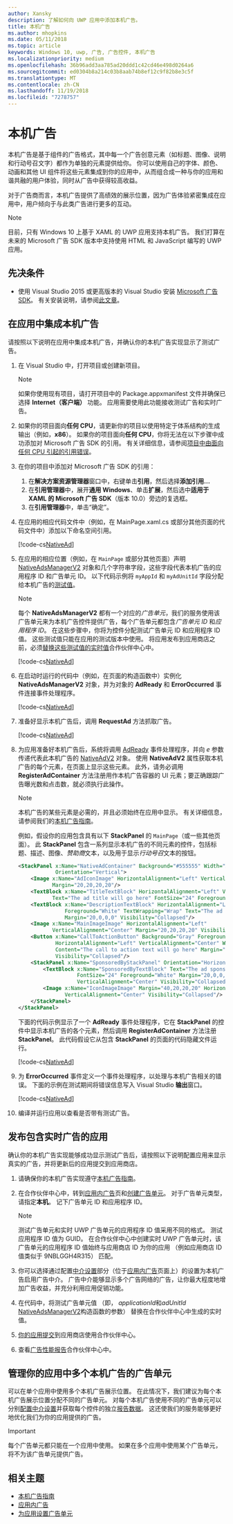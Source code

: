 ```yaml
---
author: Xansky
description: 了解如何向 UWP 应用中添加本机广告。
title: 本机广告
ms.author: mhopkins
ms.date: 05/11/2018
ms.topic: article
keywords: Windows 10, uwp, 广告, 广告控件, 本机广告
ms.localizationpriority: medium
ms.openlocfilehash: 36b96add3aa785ad20ddd1c42cd46e498d0264a6
ms.sourcegitcommit: ed0304b8a214c03b8aab74b8ef12c9f82b8e3c5f
ms.translationtype: MT
ms.contentlocale: zh-CN
ms.lasthandoff: 11/19/2018
ms.locfileid: "7278757"
---
```

# <a name="native-ads"></a>本机广告

本机广告是基于组件的广告格式，其中每一个广告创意元素（如标题、图像、说明和行动号召文字）都作为单独的元素提供给你。 你可以使用自己的字体、颜色、动画和其他 UI 组件将这些元素集成到你的应用中，从而组合成一种与你的应用和谐共融的用户体验，同时从广告中获得较高收益。

对于广告商而言，本机广告提供了高绩效的展示位置，因为广告体验紧密集成在应用中，用户倾向于与此类广告进行更多的互动。

> [!NOTE]
> 目前，只有 Windows 10 上基于 XAML 的 UWP 应用支持本机广告。 我们打算在未来的 Microsoft 广告 SDK 版本中支持使用 HTML 和 JavaScript 编写的 UWP 应用。

## <a name="prerequisites"></a>先决条件

* 使用 Visual Studio 2015 或更高版本的 Visual Studio 安装 [Microsoft 广告 SDK](http://aka.ms/ads-sdk-uwp)。 有关安装说明，请参阅[此文章](install-the-microsoft-advertising-libraries.md)。

## <a name="integrate-a-native-ad-into-your-app"></a>在应用中集成本机广告

请按照以下说明在应用中集成本机广告，并确认你的本机广告实现显示了测试广告。

1. 在 Visual Studio 中，打开项目或创建新项目。
    > [!NOTE]
    > 如果你使用现有项目，请打开项目中的 Package.appxmanifest 文件并确保已选择 **Internet（客户端）** 功能。 应用需要使用此功能接收测试广告和实时广告。

2. 如果你的项目面向**任何 CPU**，请更新你的项目以使用特定于体系结构的生成输出（例如，**x86**）。 如果你的项目面向**任何 CPU**，你将无法在以下步骤中成功添加对 Microsoft 广告 SDK 的引用。 有关详细信息，请参阅[项目中由面向任何 CPU 引起的引用错误](known-issues-for-the-advertising-libraries.md#reference_errors)。

3. 在你的项目中添加对 Microsoft 广告 SDK 的引用：

    1. 在**解决方案资源管理器**窗口中，右键单击**引用**，然后选择**添加引用...**
    2.  在**引用管理器**中，展开**通用 Windows**、单击**扩展**，然后选中**适用于 XAML 的 Microsoft 广告 SDK**（版本 10.0）旁边的复选框。
    3.  在**引用管理器**中，单击“确定”。

4. 在应用的相应代码文件中（例如，在 MainPage.xaml.cs 或部分其他页面的代码文件中）添加以下命名空间引用。

    [!code-cs[NativeAd](./code/AdvertisingSamples/NativeAdSamples/cs/MainPage.xaml.cs#Namespaces)]

5.  在应用的相应位置（例如，在 ```MainPage``` 或部分其他页面）声明 [NativeAdsManagerV2](https://docs.microsoft.com/uwp/api/microsoft.advertising.winrt.ui.nativeadsmanagerv2) 对象和几个字符串字段，这些字段代表本机广告的应用程序 ID 和广告单元 ID。 以下代码示例将 `myAppId` 和 `myAdUnitId` 字段分配给本机广告的[测试值](set-up-ad-units-in-your-app.md#test-ad-units)。
    > [!NOTE]
    > 每个 **NativeAdsManagerV2** 都有一个对应的*广告单元*，我们的服务使用该广告单元来为本机广告控件提供广告，每个广告单元都包含*广告单元 ID* 和*应用程序 ID*。 在这些步骤中，你将为控件分配测试广告单元 ID 和应用程序 ID 值。 这些测试值只能在应用的测试版本中使用。 将应用发布到应用商店之前，必须[替换这些测试值的实时值](#release)合作伙伴中心中。

    [!code-cs[NativeAd](./code/AdvertisingSamples/NativeAdSamples/cs/MainPage.xaml.cs#Variables)]

6.  在启动时运行的代码中（例如，在页面的构造函数中）实例化 **NativeAdsManagerV2** 对象，并为对象的 **AdReady** 和 **ErrorOccurred** 事件连接事件处理程序。

    [!code-cs[NativeAd](./code/AdvertisingSamples/NativeAdSamples/cs/MainPage.xaml.cs#ConfigureNativeAd)]

7.  准备好显示本机广告后，调用 **RequestAd** 方法抓取广告。

    [!code-cs[NativeAd](./code/AdvertisingSamples/NativeAdSamples/cs/MainPage.xaml.cs#RequestAd)]

8.  为应用准备好本机广告后，系统将调用 [AdReady](https://docs.microsoft.com/uwp/api/microsoft.advertising.winrt.ui.nativeadsmanagerv2.adready) 事件处理程序，并向 *e* 参数传递代表此本机广告的 [NativeAdV2](https://docs.microsoft.com/uwp/api/microsoft.advertising.winrt.ui.nativeadv2) 对象。 使用 **NativeAdV2** 属性获取本机广告的每个元素，在页面上显示这些元素。 此外，请务必调用 **RegisterAdContainer** 方法注册用作本机广告容器的 UI 元素；要正确跟踪广告曝光数和点击数，就必须执行此操作。
    > [!NOTE]
    > 本机广告的某些元素是必需的，并且必须始终在应用中显示。 有关详细信息，请参阅我们的[本机广告指南](ui-and-user-experience-guidelines.md#guidelines-for-native-ads)。

    例如，假设你的应用包含具有以下 **StackPanel** 的 ```MainPage```（或一些其他页面）。 此 **StackPanel** 包含一系列显示本机广告的不同元素的控件，包括标题、描述、图像、*赞助商*文本，以及用于显示*行动号召*文本的按钮。

    ``` xml
    <StackPanel x:Name="NativeAdContainer" Background="#555555" Width="Auto" Height="Auto"
                Orientation="Vertical">
        <Image x:Name="AdIconImage" HorizontalAlignment="Left" VerticalAlignment="Center"
               Margin="20,20,20,20"/>
        <TextBlock x:Name="TitleTextBlock" HorizontalAlignment="Left" VerticalAlignment="Center"
               Text="The ad title will go here" FontSize="24" Foreground="White" Margin="20,0,0,10"/>
        <TextBlock x:Name="DescriptionTextBlock" HorizontalAlignment="Left" VerticalAlignment="Center"
                   Foreground="White" TextWrapping="Wrap" Text="The ad description will go here"
                   Margin="20,0,0,0" Visibility="Collapsed"/>
        <Image x:Name="MainImageImage" HorizontalAlignment="Left"
               VerticalAlignment="Center" Margin="20,20,20,20" Visibility="Collapsed"/>
        <Button x:Name="CallToActionButton" Background="Gray" Foreground="White"
                HorizontalAlignment="Left" VerticalAlignment="Center" Width="Auto" Height="Auto"
                Content="The call to action text will go here" Margin="20,20,20,20"
                Visibility="Collapsed"/>
        <StackPanel x:Name="SponsoredByStackPanel" Orientation="Horizontal" Margin="20,20,20,20">
            <TextBlock x:Name="SponsoredByTextBlock" Text="The ad sponsored by text will go here"
                       FontSize="24" Foreground="White" Margin="20,0,0,0" HorizontalAlignment="Left"
                       VerticalAlignment="Center" Visibility="Collapsed"/>
            <Image x:Name="IconImageImage" Margin="40,20,20,20" HorizontalAlignment="Left"
                   VerticalAlignment="Center" Visibility="Collapsed"/>
        </StackPanel>
    </StackPanel>
    ```

    下面的代码示例显示了一个 **AdReady** 事件处理程序，它在 **StackPanel** 的控件中显示本机广告的各个元素，然后调用 **RegisterAdContainer** 方法注册 **StackPanel**。 此代码假设它从包含 **StackPanel** 的页面的代码隐藏文件运行。

    [!code-cs[NativeAd](./code/AdvertisingSamples/NativeAdSamples/cs/MainPage.xaml.cs#AdReady)]

9.  为 **ErrorOccurred** 事件定义一个事件处理程序，以处理与本机广告相关的错误。 下面的示例在测试期间将错误信息写入 Visual Studio **输出**窗口。

    [!code-cs[NativeAd](./code/AdvertisingSamples/NativeAdSamples/cs/MainPage.xaml.cs#ErrorOccurred)]

10.  编译并运行应用以查看是否带有测试广告。

<span id="release" />

## <a name="release-your-app-with-live-ads"></a>发布包含实时广告的应用

确认你的本机广告实现能够成功显示测试广告后，请按照以下说明配置应用来显示真实的广告，并将更新后的应用提交到应用商店。

1.  请确保你的本机广告实现遵守[本机广告指南](ui-and-user-experience-guidelines.md#guidelines-for-native-ads)。

2.  在合作伙伴中心中，转到[应用内广告](../publish/in-app-ads.md)页和[创建广告单元](set-up-ad-units-in-your-app.md#live-ad-units)。 对于广告单元类型，请指定**本机**。 记下广告单元 ID 和应用程序 ID。
    > [!NOTE]
    > 测试广告单元和实时 UWP 广告单元的应用程序 ID 值采用不同的格式。 测试应用程序 ID 值为 GUID。 在合作伙伴中心中创建实时 UWP 广告单元时，该广告单元的应用程序 ID 值始终与应用商店 ID 为你的应用 （例如应用商店 ID 值类似于 9NBLGGH4R315） 匹配。

3. 你可以选择通过配置[中介设置](../publish/in-app-ads.md#mediation)部分（位于[应用内广告](../publish/in-app-ads.md)页面上）的设置为本机广告启用广告中介。 广告中介能够显示多个广告网络的广告，让你最大程度地增加广告收益，并充分利用应用促销功能。

4.  在代码中，将测试广告单元值 （即， *applicationId*和*adUnitId* [NativeAdsManagerV2](https://docs.microsoft.com/uwp/api/microsoft.advertising.winrt.ui.nativeadsmanagerv2.-ctor)构造函数的参数） 替换在合作伙伴中心中生成的实时值。

5.  [你的应用提交](../publish/app-submissions.md)到应用商店使用合作伙伴中心。

6.  查看[广告性能报告](../publish/advertising-performance-report.md)合作伙伴中心中。

## <a name="manage-ad-units-for-multiple-native-ads-in-your-app"></a>管理你的应用中多个本机广告的广告单元

可以在单个应用中使用多个本机广告展示位置。 在此情况下，我们建议为每个本机广告展示位置分配不同的广告单元。 对每个本机广告使用不同的广告单元可以分别[配置中介设置](../publish/in-app-ads.md#mediation)并获取每个控件的独立[报告数据](../publish/advertising-performance-report.md)。 这还使我们的服务能够更好地优化我们为你的应用提供的广告。

> [!IMPORTANT]
> 每个广告单元都只能在一个应用中使用。 如果在多个应用中使用某个广告单元，将不为该广告单元提供广告。

## <a name="related-topics"></a>相关主题

* [本机广告指南](ui-and-user-experience-guidelines.md#guidelines-for-native-ads)
* [应用内广告](../publish/in-app-ads.md)
* [为应用设置广告单元](set-up-ad-units-in-your-app.md)
